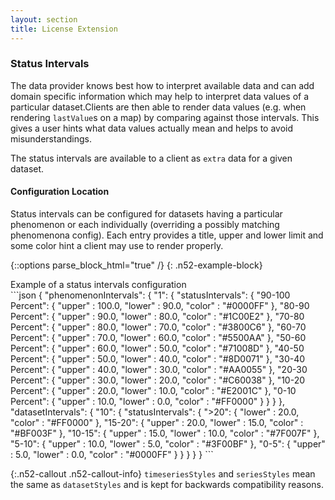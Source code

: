 ```yaml
---
layout: section
title: License Extension
---
```


### Status Intervals

The data provider knows best how to interpret available data and can add domain specific information 
which may help to interpret data values of a particular dataset.Clients are then able to render data 
values (e.g. when rendering `lastValue`s on a map) by comparing against those intervals. This gives a 
user hints what data values actually mean and helps to avoid misunderstandings.

The status intervals are available to a client as `extra` data for a given dataset. 

#### Configuration Location

Status intervals can be configured for datasets having a particular phenomenon or each individually 
(overriding a possibly matching phenomenona config). Each entry provides a title, upper and lower
limit and some color hint a client may use to render properly.

{::options parse_block_html="true" /}
{: .n52-example-block}
<div>
<div class="btn n52-example-caption n52-example-toggler" type="button" data-toggle="button">
Example of a status intervals configuration
</div>
```json
{
  "phenomenonIntervals": {
    "1": {
      "statusIntervals": {
        "90-100 Percent": {
          "upper" : 100.0,
          "lower" : 90.0,
          "color" : "#0000FF"
        },
        "80-90 Percent": {
          "upper" : 90.0,
          "lower" : 80.0,
          "color" : "#1C00E2"
        },
        "70-80 Percent": {
          "upper" : 80.0,
          "lower" : 70.0,
          "color" : "#3800C6"
        },
        "60-70 Percent": {
          "upper" : 70.0,
          "lower" : 60.0,
          "color" : "#5500AA"
        },
        "50-60 Percent": {
          "upper" : 60.0,
          "lower" : 50.0,
          "color" : "#71008D"
        },
        "40-50 Percent": {
          "upper" : 50.0,
          "lower" : 40.0,
          "color" : "#8D0071"
        },
        "30-40 Percent": {
          "upper" : 40.0,
          "lower" : 30.0,
          "color" : "#AA0055"
        },
        "20-30 Percent": {
          "upper" : 30.0,
          "lower" : 20.0,
          "color" : "#C60038"
        },
        "10-20 Percent": {
          "upper" : 20.0,
          "lower" : 10.0,
          "color" : "#E2001C"
        },
        "0-10 Percent": {
          "upper" : 10.0,
          "lower" : 0.0,
          "color" : "#FF0000"
        }
      }
    }
  },
  "datasetIntervals": {
    "10": {
      "statusIntervals": {
        ">20": {
          "lower" : 20.0,
          "color" : "#FF0000"
        },
        "15-20": {
          "upper" : 20.0,
          "lower" : 15.0,
          "color" : "#BF003F"
        },
        "10-15": {
          "upper" : 15.0,
          "lower" : 10.0,
          "color" : "#7F007F"
        },
        "5-10": {
          "upper" : 10.0,
          "lower" : 5.0,
          "color" : "#3F00BF"
        },
        "0-5": {
          "upper" : 5.0,
          "lower" : 0.0,
          "color" : "#0000FF"
        }
      }
    }
  }
}
```
</div>

{:.n52-callout .n52-callout-info}
`timeseriesStyles` and `seriesStyles` mean the same as `datasetStyles` and is kept 
for backwards compatibility reasons.